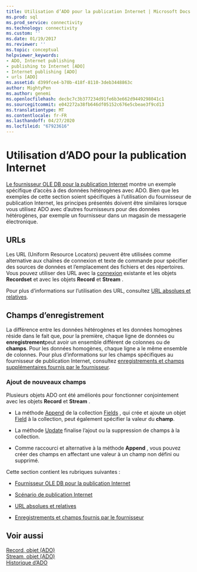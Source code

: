 ```yaml
---
title: Utilisation d’ADO pour la publication Internet | Microsoft Docs
ms.prod: sql
ms.prod_service: connectivity
ms.technology: connectivity
ms.custom: ''
ms.date: 01/19/2017
ms.reviewer: ''
ms.topic: conceptual
helpviewer_keywords:
- ADO, Internet publishing
- publishing to Internet [ADO]
- Internet publishing [ADO]
- urls [ADO]
ms.assetid: d399fce4-b70b-418f-8110-3deb3448863c
author: MightyPen
ms.author: genemi
ms.openlocfilehash: decbc7c3b377234d91fe6b3e662d9449298041c1
ms.sourcegitcommit: e042272a38fb646df05152c676e5cbeae3f9cd13
ms.translationtype: MT
ms.contentlocale: fr-FR
ms.lasthandoff: 04/27/2020
ms.locfileid: "67923616"
---
```

# <a name="using-ado-for-internet-publishing"></a>Utilisation d’ADO pour la publication Internet
[Le fournisseur OLE DB pour la publication Internet](../../../ado/guide/data/the-ole-db-provider-for-internet-publishing.md) montre un exemple spécifique d’accès à des données hétérogènes avec ADO. Bien que les exemples de cette section soient spécifiques à l’utilisation du fournisseur de publication Internet, les principes présentés doivent être similaires lorsque vous utilisez ADO avec d’autres fournisseurs pour des données hétérogènes, par exemple un fournisseur dans un magasin de messagerie électronique.  
  
## <a name="urls"></a>URLs  
 Les URL (Uniform Resource Locators) peuvent être utilisées comme alternative aux chaînes de connexion et texte de commande pour spécifier des sources de données et l’emplacement des fichiers et des répertoires. Vous pouvez utiliser des URL avec la [connexion](../../../ado/reference/ado-api/connection-object-ado.md) existante et les objets **Recordset** et avec les objets **Record** et **Stream** .  
  
 Pour plus d’informations sur l’utilisation des URL, consultez [URL absolues et relatives](../../../ado/guide/data/absolute-and-relative-urls.md).  
  
## <a name="record-fields"></a>Champs d’enregistrement  
 La différence entre les données hétérogènes et les données homogènes réside dans le fait que, pour la première, chaque ligne de données ou **enregistrement**peut avoir un ensemble différent de colonnes ou de **champs**. Pour les données homogènes, chaque ligne a le même ensemble de colonnes. Pour plus d’informations sur les champs spécifiques au fournisseur de publication Internet, consultez [enregistrements et champs supplémentaires fournis par le fournisseur](../../../ado/guide/data/records-and-provider-supplied-fields.md).  
  
### <a name="appending-new-fields"></a>Ajout de nouveaux champs  
 Plusieurs objets ADO ont été améliorés pour fonctionner conjointement avec les objets **Record** et **Stream** .  
  
-   La méthode [Append](../../../ado/reference/ado-api/append-method-ado.md) de la collection [Fields](../../../ado/reference/ado-api/fields-collection-ado.md) , qui crée et ajoute un objet [Field](../../../ado/reference/ado-api/field-object.md) à la collection, peut également spécifier la valeur du **champ**.  
  
-   La méthode [Update](../../../ado/reference/ado-api/update-method.md) finalise l’ajout ou la suppression de champs à la collection.  
  
-   Comme raccourci et alternative à la méthode **Append** , vous pouvez créer des champs en affectant une valeur à un champ non défini ou supprimé.  
  
 Cette section contient les rubriques suivantes :  
  
-   [Fournisseur OLE DB pour la publication Internet](../../../ado/guide/data/the-ole-db-provider-for-internet-publishing.md)  
  
-   [Scénario de publication Internet](../../../ado/guide/data/internet-publishing-scenario.md)  
  
-   [URL absolues et relatives](../../../ado/guide/data/absolute-and-relative-urls.md)  
  
-   [Enregistrements et champs fournis par le fournisseur](../../../ado/guide/data/records-and-provider-supplied-fields.md)  
  
## <a name="see-also"></a>Voir aussi  
 [Record, objet (ADO)](../../../ado/reference/ado-api/record-object-ado.md)   
 [Stream, objet (ADO)](../../../ado/reference/ado-api/stream-object-ado.md)   
 [Historique d’ADO](../../../ado/guide/ado-history.md)
